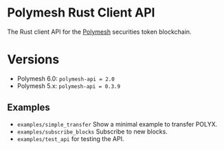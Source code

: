 # Polymesh Rust Client API

The Rust client API for the [Polymesh](https://polymesh.network/) securities token blockchain.

# Versions

- Polymesh 6.0: `polymesh-api = 2.0`
- Polymesh 5.x: `polymesh-api = 0.3.9`

## Examples

- `examples/simple_transfer` Show a minimal example to transfer POLYX.
- `examples/subscribe_blocks` Subscribe to new blocks.
- `examples/test_api` for testing the API.

